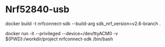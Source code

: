 # Nrf52840-usb

docker build -t nrfconnect-sdk --build-arg sdk_nrf_version=v2.6-branch .

docker run -it --privileged --device=/dev/ttyACM0 -v ${PWD}:/workdir/project nrfconnect-sdk /bin/bash

